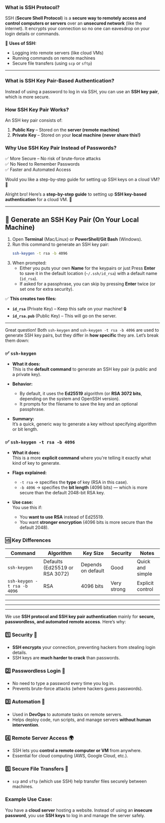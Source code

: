 ### **What is SSH Protocol?**  
SSH (**Secure Shell Protocol**) is a **secure way to remotely access and control computers or servers** over an **unsecured network** (like the internet). It encrypts your connection so no one can eavesdrop on your login details or commands.  

🔹 **Uses of SSH:**  
- Logging into remote servers (like cloud VMs)  
- Running commands on remote machines  
- Secure file transfers (using `scp` or `sftp`)  

---

### **What is SSH Key Pair-Based Authentication?**  
Instead of using a password to log in via SSH, you can use an **SSH key pair**, which is more secure.  

### **How SSH Key Pair Works?**  
An SSH key pair consists of:  
1. **Public Key** – Stored on the **server (remote machine)**  
2. **Private Key** – Stored on your **local machine (never share this!)**  


### **Why Use SSH Key Pair Instead of Passwords?**  
✅ More Secure – No risk of brute-force attacks  
✅ No Need to Remember Passwords  
✅ Faster and Automated Access  

Would you like a step-by-step guide for setting up SSH keys on a cloud VM? 🚀   

Alright bro! Here’s a **step-by-step guide** to setting up **SSH key-based authentication** for a cloud VM. 🚀  

---

## **🔹 Generate an SSH Key Pair (On Your Local Machine)**
1. Open **Terminal** (Mac/Linux) or **PowerShell/Git Bash** (Windows).  
2. Run this command to generate an SSH key pair:  
   ```bash
   ssh-keygen -t rsa -b 4096
   ```
3. When prompted:  
   - Either you puts your own **Name** for the keypairs or just Press **Enter** to save it in the default location (`~/.ssh/id_rsa`) with a default name (`id_rsa`).  
   - If asked for a passphrase, you can skip by pressing **Enter** twice (or set one for extra security).  

✅ **This creates two files:**  
- **`id_rsa`** (Private Key) – Keep this safe on your machine! 🔒  
- **`id_rsa.pub`** (Public Key) – This will go on the server.  

---

Great question! Both `ssh-keygen` and `ssh-keygen -t rsa -b 4096` are used to generate SSH key pairs, but they differ in **how specific** they are. Let’s break them down:


### ✅ `ssh-keygen`

- **What it does:**  
  This is the **default command** to generate an SSH key pair (a public and a private key).

- **Behavior:**  
  - By default, it uses the **Ed25519** algorithm (or **RSA 3072 bits**, depending on the system and OpenSSH version).
  - It prompts for the filename to save the key and an optional passphrase.

- **Summary:**  
  It’s a quick, generic way to generate a key without specifying algorithm or bit length.


### ✅ `ssh-keygen -t rsa -b 4096`

- **What it does:**  
  This is a more **explicit command** where you're telling it exactly what kind of key to generate.

- **Flags explained:**
  - `-t rsa` → specifies the **type** of key (RSA in this case).
  - `-b 4096` → specifies the **bit length** (4096 bits) — which is more secure than the default 2048-bit RSA key.

- **Use case:**  
  You use this if:
  - You **want to use RSA** instead of Ed25519.
  - You want **stronger encryption** (4096 bits is more secure than the default 2048).

### 🆚 Key Differences

| Command | Algorithm | Key Size | Security | Notes |
|--------|------------|----------|----------|-------|
| `ssh-keygen` | Defaults (Ed25519 or RSA 3072) | Depends on default | Good | Quick and simple |
| `ssh-keygen -t rsa -b 4096` | RSA | 4096 bits | Very strong | Explicit control |

---
---
---


We use **SSH protocol and SSH key pair authentication** mainly for **secure, passwordless, and automated remote access**. Here’s why:  

### **1️⃣ Security** 🔐  
- **SSH encrypts** your connection, preventing hackers from stealing login details.  
- SSH keys are **much harder to crack** than passwords.  

### **2️⃣ Passwordless Login** 🚀  
- No need to type a password every time you log in.  
- Prevents brute-force attacks (where hackers guess passwords).  

### **3️⃣ Automation** 🤖  
- Used in **DevOps** to automate tasks on remote servers.  
- Helps deploy code, run scripts, and manage servers **without human intervention**.  

### **4️⃣ Remote Server Access** 🌍  
- SSH lets you **control a remote computer or VM** from anywhere.  
- Essential for cloud computing (AWS, Google Cloud, etc.).  

### **5️⃣ Secure File Transfers** 📂  
- `scp` and `sftp` (which use SSH) help transfer files securely between machines.  

### **Example Use Case:**  
You have a **cloud server** hosting a website. Instead of using an **insecure password**, you use **SSH keys** to log in and manage the server safely.  
